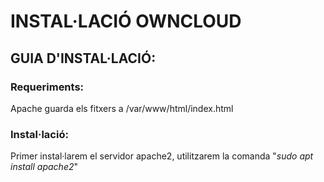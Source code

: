 # INSTAL·LACIÓ OWNCLOUD

## GUIA D'INSTAL·LACIÓ:

### Requeriments:

Apache guarda els fitxers a /var/www/html/index.html




### Instal·lació:

Primer instal·larem el servidor apache2, utilitzarem la comanda "*sudo apt install apache2*"







